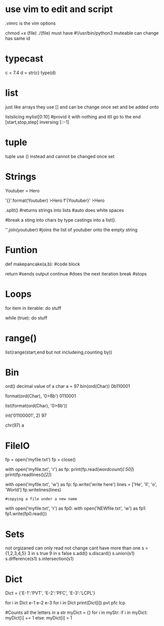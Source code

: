 # use vim to edit and script
  .vimrc is the vim options

  chmod +x (file)
  ./(file) 
  must have 
  #!/usr/bin/python3
  muteable can change has same id

# typecast 
  c = 7.4 
  d = str(c)
  type(d)
  <class str>
  
# list
  just like arrays they use [] and can be change once set and be added onto
  
  listslicing
  mylist[0:10] #provid it with nothing and itll go to the end
    [start,stop,step]     inversing [::-1]
  
# tuple
  tuple use () instead and cannot be changed once set 
  
# Strings
  Youtuber = Hero
  
  '{}'.format(Youtuber)
  \>Hero
  f'{Youtuber}'
  \>Hero
  
  .split() #returns strings into lists #auto does white spaces
  
  #break a sting into chars by type castings into a list().
 
  ''.join(youtuber) #joins the list of youtuber onto the empty string 
  
# Funtion
  def makepancake(a,b):
    #code block
  
  return #sends output
  continue #does the next iteration
  break #stops
  
# Loops
  for item in iterable:
    do stuff
  
  while (true):
    do stuff
  
# range()
  list(range(start,end but not includeing,counting by))
  
# Bin
  ord()
  decimal value of a char
  a = 97
 bin(ord(Char))
  0b110001
  
  format(ord(Char), '0>8b')
  0110001
  
  list(format(ord(Char), '0>8b'))
  
  int('01100001', 2)
  97
  
  chr(97) 
  a
  
# FileIO
  fp = open('myfile.txt')
  fp = close()
  
  with open('myfile.txt', 'r') as fp:
    print(fp.read(*wordcount*)*[:50]*)
    print(fp.readlines()*[2]*)
  
  
  with open('myfile.txt', 'w') as fp:
    fp.write('write here')
    lines = ['He', 'll', 'o', 'World']
    fp.writelines(lines)
   
    #copying a file under a new name
  
  with open('myfile.txt', 'r') as fp0:
    with open('NEWfile.txt', 'w') as fp1:
      fp1.write(fp0.read())  
# Sets
  not orgizaned 
  can only read not change
  cant have more than one
  s = {1,2,3,4,5}
  3 in s 
    true
  9 in s
    false
  s.add()
  s.discard()
  s.union(s1)
  s.difference(s1)
  s.intersection(s1)
  
# Dict
  Dict = {'E-1':'PVT', 'E-2':'PFC', 'E-3':'LCPL'}
  
  for i in Dict
  e-1
  e-2
  e-3
  for i in Dict
    print(Dict[i])
  pvt
  pfc
  lcp
  
  #Counts all the letters in a str
  myDict = {}
  for i in myStr:
    if i in myDict:
        myDict[i] += 1
    else:
        myDict[i] = 1
  
